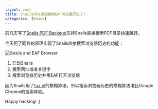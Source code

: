```yaml
---
layout: post
title: Snails可以直接搜索EAF浏览器历史了!
categories: [Emacs]
---
```


前几天写了[Snails PDF Backend](https://manateelazycat.github.io/emacs/2020/01/06/snails-and-eaf.html)支持Snails直接搜索PDF目录快速跳转。

今天用了同样的原理实现了Snails直接搜索浏览器历史的功能：

![Snails and EAF Browser]({{site.url}}/pics/snails-and-eaf-browser/snails-and-eaf-browser.gif)

1. 启动Snails
2. 搜索网址或者关键字
3. 搜索浏览器历史并用EAF打开浏览器

因为Snails用了[fuz.el](https://github.com/rustify-emacs/fuz.el)的模糊算法，所以搜索浏览器历史的模糊算法堪比Google Chrome的搜索体验。

Happy hacking! ;)
